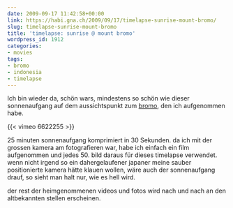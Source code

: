 ```yaml
---
date: 2009-09-17 11:42:58+00:00
link: https://habi.gna.ch/2009/09/17/timelapse-sunrise-mount-bromo/
slug: timelapse-sunrise-mount-bromo
title: 'timelapse: sunrise @ mount bromo'
wordpress_id: 1912
categories:
- movies
tags:
- bromo
- indonesia
- timelapse
---
```


Ich bin wieder da, schön wars, mindestens so schön wie dieser sonnenaufgang auf dem aussichtspunkt zum [bromo](https://en.wikipedia.org/wiki/Mount_Bromo), den ich aufgenommen habe.

{{< vimeo 6622255 >}}

25 minuten sonnenaufgang komprimiert in 30 Sekunden. da ich mit der grossen kamera am fotografieren war, habe ich einfach ein film aufgenommen und jedes 50. bild daraus für dieses timelapse verwendet. wenn nicht irgend so ein dahergelaufener japaner meine sauber positionierte kamera hätte klauen wollen, wäre auch der sonnenaufgang drauf, so sieht man halt nur, wie es hell wird.

der rest der heimgenommenen videos und fotos wird nach und nach an den altbekannten stellen erscheinen.
